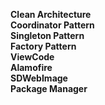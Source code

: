 <b>Clean Architecture</b><br/>
<b>Coordinator Pattern</b><br/>
<b>Singleton Pattern</b><br/>
<b>Factory Pattern</b><br/>
<b>ViewCode</b><br/>
<b>Alamofire</b><br/>
<b>SDWebImage</b><br/>
<b>Package Manager</b><br/>
